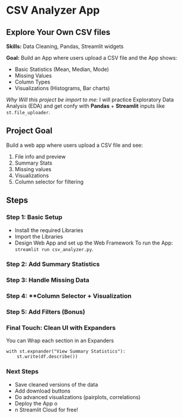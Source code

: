 # CSV Analyzer App

## Explore Your Own CSV files

**Skills:** Data Cleaning, Pandas, Streamlit widgets

**Goal:** Build an App where users upload a CSV file and the App shows:
* Basic Statistics (Mean, Median, Mode)
* Missing Values
* Column Types
* Visualizations (Histograms, Bar charts)

*Why Will this project be import to me*: I will practice Exploratory Data Analysis (EDA) and get confy
with **Pandas** + **Streamlit** inputs like ``st.file_uploader``.

## Project Goal

Build a web app where users upload a CSV file and see:

1. File info and preview
2. Summary Stats
3. Missing values
4. Visualizations
5. Column selector for filtering

## Steps

### Step 1: Basic Setup

* Install the required Libraries
* Import the Libraries
* Design Web App and set up the Web Framework
 To run the App: `streamlit run csv_analyzer.py`.

### Step 2: **Add Summary Statistics**

### Step 3: **Handle Missing Data**

### Step 4: **Column Selector + Visualization

### Step 5: Add Filters (Bonus)

### Final Touch: Clean UI with Expanders

You can Wrap each section in an Expanders

```
with st.expnander("View Summary Statistics"):
    st.write(df.describe())
```

### Next Steps

* Save cleaned versions of the data
* Add download buttons
* Do advanced visualizations (pairplots, correlations)
* Deploy the App o
* n Streamlit Cloud for free!
